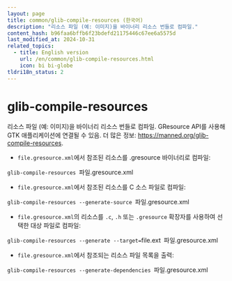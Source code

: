 ```yaml
---
layout: page
title: common/glib-compile-resources (한국어)
description: "리소스 파일 (예: 이미지)을 바이너리 리소스 번들로 컴파일."
content_hash: b96faa6bffb6f23bdefd21175446c67ee6a5575d
last_modified_at: 2024-10-31
related_topics:
  - title: English version
    url: /en/common/glib-compile-resources.html
    icon: bi bi-globe
tldri18n_status: 2
---
```

# glib-compile-resources

리소스 파일 (예: 이미지)을 바이너리 리소스 번들로 컴파일.
GResource API를 사용해 GTK 애플리케이션에 연결될 수 있음.
더 많은 정보: <https://manned.org/glib-compile-resources>.

- `file.gresource.xml`에서 참조된 리소스를 .gresource 바이너리로 컴파일:

`glib-compile-resources `<span class="tldr-var badge badge-pill bg-dark-lm bg-white-dm text-white-lm text-dark-dm font-weight-bold">파일.gresource.xml</span>

- `file.gresource.xml`에서 참조된 리소스를 C 소스 파일로 컴파일:

`glib-compile-resources --generate-source `<span class="tldr-var badge badge-pill bg-dark-lm bg-white-dm text-white-lm text-dark-dm font-weight-bold">파일.gresource.xml</span>

- `file.gresource.xml`의 리소스를 `.c`, `.h` 또는 `.gresource` 확장자를 사용하여 선택한 대상 파일로 컴파일:

`glib-compile-resources --generate --target=`<span class="tldr-var badge badge-pill bg-dark-lm bg-white-dm text-white-lm text-dark-dm font-weight-bold">file.ext</span>` `<span class="tldr-var badge badge-pill bg-dark-lm bg-white-dm text-white-lm text-dark-dm font-weight-bold">파일.gresource.xml</span>

- `file.gresource.xml`에서 참조되는 리소스 파일 목록을 출력:

`glib-compile-resources --generate-dependencies `<span class="tldr-var badge badge-pill bg-dark-lm bg-white-dm text-white-lm text-dark-dm font-weight-bold">파일.gresource.xml</span>

